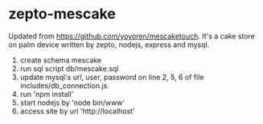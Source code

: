 # zepto-mescake
Updated from https://github.com/yoyoren/mescaketouch. It's a cake store on palm device written by zepto, nodejs, express and mysql.

1. create schema mescake
2. run sql script db/mescake.sql
3. update mysql's url, user, password on line 2, 5, 6 of file includes/db_connection.js
4. run 'npm install'
5. start nodejs by 'node bin/www'
6. access site by url 'http://localhost'
